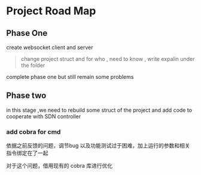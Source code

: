 # Project Road Map

## Phase One 

create websocket client and server

> change project struct and for who , need to know , write expalin under the folder 

complete phase one but still remain some problems 

## Phase two

in this stage ,we need to rebuild some struct of the project and add code to cooperate with SDN controller


### add cobra for cmd
依据之前反馈的问题，调节bug 以及功能测试过于困难，加上运行的参数和相关指令绑定在了一起

对于这个问题，借用现有的 cobra 库进行优化